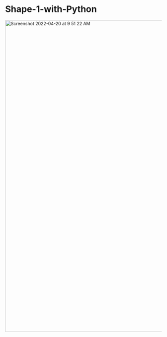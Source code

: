 # Shape-1-with-Python
<img width="1003" alt="Screenshot 2022-04-20 at 9 51 22 AM" src="https://user-images.githubusercontent.com/64811371/164190057-c08834e8-015e-4583-b7f1-d962304bacd2.png">
